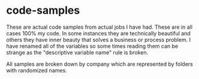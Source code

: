 # code-samples
These are actual code samples from actual jobs I have had. These are in all cases 100% my code. In some instances they are technically beautiful and others they have inner beauty that solves a business or process problem. I have renamed all of the variables so some times reading them can be strange as the "descriptive variable name" rule is broken.

All samples are broken down by company which are represented by folders with randomized names.
